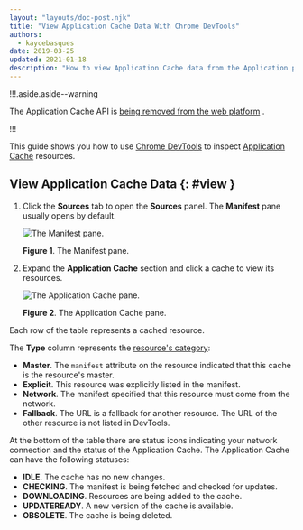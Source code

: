 ```yaml
---
layout: "layouts/doc-post.njk"
title: "View Application Cache Data With Chrome DevTools"
authors:
  - kaycebasques
date: 2019-03-25
updated: 2021-01-18
description: "How to view Application Cache data from the Application panel of Chrome DevTools."
---
```


!!!.aside.aside--warning

The Application Cache API is [being removed from the web platform][1] .

!!!

This guide shows you how to use [Chrome DevTools][2] to inspect [Application Cache][3] resources.

## View Application Cache Data {: #view }

1.  Click the **Sources** tab to open the **Sources** panel. The **Manifest** pane usually opens by
    default.

    ![The Manifest pane.](/web/tools/chrome-devtools/storage/imgs/manifest.png)

    **Figure 1**. The Manifest pane.

2.  Expand the **Application Cache** section and click a cache to view its resources.

    ![The Application Cache pane.](/web/tools/chrome-devtools/storage/imgs/appcache.png)

    **Figure 2**. The Application Cache pane.

Each row of the table represents a cached resource.

The **Type** column represents the [resource's category][4]:

- **Master**. The `manifest` attribute on the resource indicated that this cache is the resource's
  master.
- **Explicit**. This resource was explicitly listed in the manifest.
- **Network**. The manifest specified that this resource must come from the network.
- **Fallback**. The URL is a fallback for another resource. The URL of the other resource is not
  listed in DevTools.

At the bottom of the table there are status icons indicating your network connection and the status
of the Application Cache. The Application Cache can have the following statuses:

- **IDLE**. The cache has no new changes.
- **CHECKING**. The manifest is being fetched and checked for updates.
- **DOWNLOADING**. Resources are being added to the cache.
- **UPDATEREADY**. A new version of the cache is available.
- **OBSOLETE**. The cache is being deleted.

[1]: https://web.dev/appcache-removal/
[2]: /web/tools/chrome-devtools
[3]: https://developer.mozilla.org/en-US/docs/Web/API/Window/applicationCache
[4]:
  https://developer.mozilla.org/en-US/docs/Web/HTML/Using_the_application_cache#Resources_in_an_application_cache
